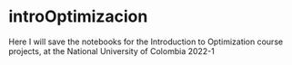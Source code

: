 # introOptimizacion
Here I will save the notebooks for the  Introduction to Optimization course projects, at the National University of Colombia 2022-1
